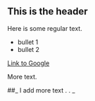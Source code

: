 ## This is the header

Here is some regular text.

* bullet 1
* bullet 2

[Link to Google](http://www.google.com)

More text.


##_ I add more text . . _ 
